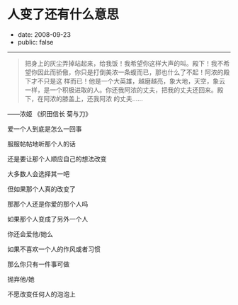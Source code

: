 # 人变了还有什么意思

- date: 2008-09-23
- public: false

--------------------------


> 把身上的灰尘弄掉站起来，给我饭！我希望你这样大声的叫。殿下！我不希望你因此而骄傲，你只是打倒美浓一条蝮而已，那也什么了不起！阿浓的殿下才不只是这 样而已！他是一个大英雄，越磨越亮，象大地，天空，象云一样，是一个积极进取的人。你还我阿浓的丈夫，把我的丈夫还回来。殿下，在阿浓的膝盖上，还我阿浓 的丈夫……

——浓姬 《织田信长 菊与刀》



爱一个人到底是怎么一回事

服服帖帖地听那个人的话

还是要让那个人顺应自己的想法改变

大多数人会选择其一吧



但如果那个人真的改变了

那那个人还是你爱的那个人吗

如果那个人变成了另外一个人

你还会爱他/她么



如果不喜欢一个人的作风或者习惯

那么你只有一件事可做

抛弃他/她







不愿改变任何人的泡泡上
